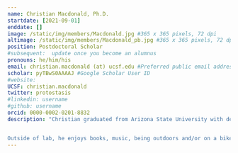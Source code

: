 ```yaml
---
name: Christian Macdonald, Ph.D.
startdate: [2021-09-01]
enddate: []
image: /static/img/members/Macdonald.jpg #365 x 365 pixels, 72 dpi
altimage: /static/img/members/Macdonald_pb.jpg #365 x 365 pixels, 72 dpi
position: Postdoctoral Scholar
#subsequent:  update once you become an alumnus
pronouns: he/him/his
email: christian.macdonald (at) ucsf.edu #Preferred public email address
scholar: pyTBwS0AAAAJ #Google Scholar User ID
#website:
UCSF: christian.macdonald
twitter: protostasis
#linkedin: username
#github: username
orcid: 0000-0002-0201-8832
description: "Christian graduated from Arizona State University with degrees in Mathematics and Biochemistry, where he conducted research in the total synthesis of marine natural products with Dr. George Pettit. Afterwards, he attended the University of Michigan for his Ph.D. in Biophysics. In [Dr. Randy Stockbridge's](https://lsa.umich.edu/mcdb/people/faculty/stockbr.html) lab, he studied the evolution and function of a number of membrane protein families.


Outside of lab, he enjoys books, music, being outdoors and/or on a bike, and drinking too much coffee."
---
```

